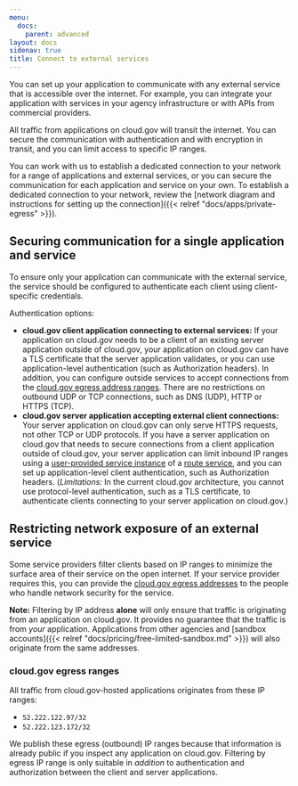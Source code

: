 ```yaml
---
menu:
  docs:
    parent: advanced
layout: docs
sidenav: true
title: Connect to external services
---
```


You can set up your application to communicate with any external service that is accessible over the internet. For example, you can integrate your application with services in your agency infrastructure or with APIs from commercial providers.

All traffic from applications on cloud.gov will transit the internet. You can secure the communication with authentication and with encryption in transit, and you can limit access to specific IP ranges.

You can work with us to establish a dedicated connection to your network for a range of applications and external services, or you can secure the communication for each application and service on your own. To establish a dedicated connection to your network, review the [network diagram and instructions for setting up the connection]({{< relref "docs/apps/private-egress" >}}).

## Securing communication for a single application and service

To ensure only your application can communicate with the external service, the service should be configured to authenticate each client using client-specific credentials.

Authentication options:

* **cloud.gov client application connecting to external services:** If your application on cloud.gov needs to be a client of an existing server application outside of cloud.gov, your application on cloud.gov can have a TLS certificate that the server application validates, or you can use application-level authentication (such as Authorization headers). In addition, you can configure outside services to accept connections from the [cloud.gov egress address ranges](#cloud-gov-egress-ranges). There are no restrictions on outbound UDP or TCP connections, such as DNS (UDP), HTTP or HTTPS (TCP).
* **cloud.gov server application accepting external client connections:**  Your server application on cloud.gov can only serve HTTPS requests, not other TCP or UDP protocols. If you have a server application on cloud.gov that needs to secure connections from a client application outside of cloud.gov, your server application can limit inbound IP ranges using a [user-provided service instance](https://docs.cloudfoundry.org/devguide/services/user-provided.html) of a [route service](https://docs.cloudfoundry.org/devguide/services/route-binding.html), and you can set up application-level client authentication, such as Authorization headers. (*Limitations:* In the current cloud.gov architecture, you cannot use protocol-level authentication, such as a TLS certificate, to authenticate clients connecting to your server application on cloud.gov.)

## Restricting network exposure of an external service 

Some service providers filter clients based on IP ranges to minimize the surface area of their service on the open internet. If your service provider requires this, you can provide the [cloud.gov egress addresses](#cloud-gov-egress-ranges) to the people who handle network security for the service. 

**Note:** Filtering by IP address **alone** will only ensure that traffic is originating from an application on cloud.gov. It provides no guarantee that the traffic is from _your_ application. Applications from other agencies and [sandbox accounts]({{< relref "docs/pricing/free-limited-sandbox.md" >}}) will also originate from the same addresses.


### cloud.gov egress ranges
All traffic from cloud.gov-hosted applications originates from these IP ranges:

* `52.222.122.97/32`
* `52.222.123.172/32`

We publish these egress (outbound) IP ranges because that information is already public if you inspect any application on cloud.gov. Filtering by egress IP range is only suitable in *addition* to authentication and authorization between the client and server applications.
